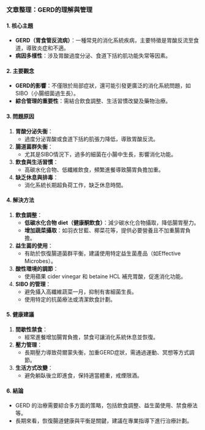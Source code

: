 ### 文章整理：GERD的理解與管理

#### 1. 核心主題
- **GERD（胃食管反流病）**：一種常見的消化系統疾病，主要特徵是胃酸反流至食道，導致炎症和不適。
- **病因多樣性**：涉及胃酸過度分泌、食道下括約肌功能失常等因素。

#### 2. 主要觀念
- **GERD的影響**：不僅限於局部症狀，還可能引發更廣泛的消化系統問題，如SIBO（小腸细菌過生長）。
- **綜合管理的重要性**：需結合飲食調整、生活習慣改變及藥物治療。

#### 3. 問題原因
1. **胃酸分泌失衡**：
   - 過度分泌胃酸或食道下括約肌張力降低，導致胃酸反流。
2. **腸道菌群失衡**：
   - 尤其是SIBO情況下，過多的細菌在小腸中生長，影響消化功能。
3. **飲食與生活習慣**：
   - 高碳水化合物、低纖維飲食，頻繁進餐導致腸胃負擔加重。
4. **缺乏休息與排毒**：
   - 消化系統长期超負荷工作，缺乏休息時間。

#### 4. 解決方法
1. **飲食調整**：
   - **低碳水化合物 diet（健康酮飲食）**：減少碳水化合物攝取，降低腸胃壓力。
   - **增加蔬菜攝取**：如羽衣甘藍、椰菜花等，提供必要營養且不加重腸胃負擔。
2. **益生菌的使用**：
   - 有助於恢復腸道菌群平衡，建議使用特定益生菌產品（如Effective Microbes）。
3. **酸性環境的調節**：
   - 使用蘋果 cider vinegar 和 betaine HCL 補充胃酸，促進消化功能。
4. **SIBO 的管理**：
   - 避免攝入高纖維蔬菜一月，抑制有害細菌生長。
   - 使用特定的抗菌療法或清潔飲食計劃。

#### 5. 健康建議
1. **間歇性禁食**：
   - 經常進餐增加腸胃負擔，禁食可讓消化系統休息並恢復。
2. **壓力管理**：
   - 長期壓力導致荷爾蒙失衡，加重GERD症狀，需通過運動、冥想等方式調節。
3. **生活方式改變**：
   - 避免躺臥後立即進食，保持適當體重，戒煙限酒。

#### 6. 結論
- GERD 的治療需要綜合多方面的策略，包括飲食調整、益生菌使用、禁食療法等。
- 長期來看，恢復腸道健康與平衡是關鍵，建議在專業指導下進行治療計劃。